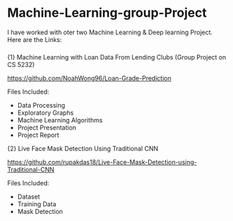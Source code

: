 # Machine-Learning-group-Project


I have worked with oter two Machine Learning & Deep learning Project.
Here are the Links:
#####
{1} Machine Learning with Loan Data From Lending Clubs (Group Project on CS 5232)


https://github.com/NoahWong96/Loan-Grade-Prediction


Files Included:
* Data Processing
* Exploratory Graphs
* Machine Learning Algorithms
* Project Presentation
* Project Report


{2} Live Face Mask Detection Using Traditional CNN


https://github.com/rupakdas18/Live-Face-Mask-Detection-using-Traditional-CNN

Files Included:
* Dataset
* Training Data
* Mask Detection



